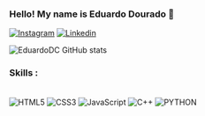 ### Hello! My name is Eduardo Dourado  🫡

[![Instagram](https://img.shields.io/badge/Instagram-E4405F?style=for-the-badge&logo=instagram&logoColor=white)](https://www.instagram.com/edu101dc/)
[![Linkedin](https://img.shields.io/badge/LinkedIn-0077B5?style=for-the-badge&logo=linkedin&logoColor=white)](https://www.linkedin.com/in/eduardo-dourado-da-cruz-8996402b9)

![EduardoDC GitHub stats](https://github-readme-stats.vercel.app/api?username=eduardoDC101&show_icons=true&theme=tokyonight)


### Skills :
<div style="display:inline_block"><br/>
    <img align="center" alt="HTML5"src="https://img.shields.io/badge/HTML5-E34F26?style=for-the-badge&logo=html5&logoColor=white"/>
    <img align="center" alt="CSS3"src="https://img.shields.io/badge/CSS3-1572B6?style=for-the-badge&logo=css3&logoColor=white"/>
    <img align="center" alt="JavaScript"src="https://img.shields.io/badge/JavaScript-F7DF1E?style=for-the-badge&logo=javascript&logoColor=black"/>
    <img align="center" alt="C++"src="https://img.shields.io/badge/C%2B%2B-00599C?style=for-the-badge&logo=c%2B%2B&logoColor=white"/>
    <img align="center" alt="PYTHON"src="https://img.shields.io/badge/Python-3776AB?style=for-the-badge&logo=python&logoColor=white"/>
</div>
